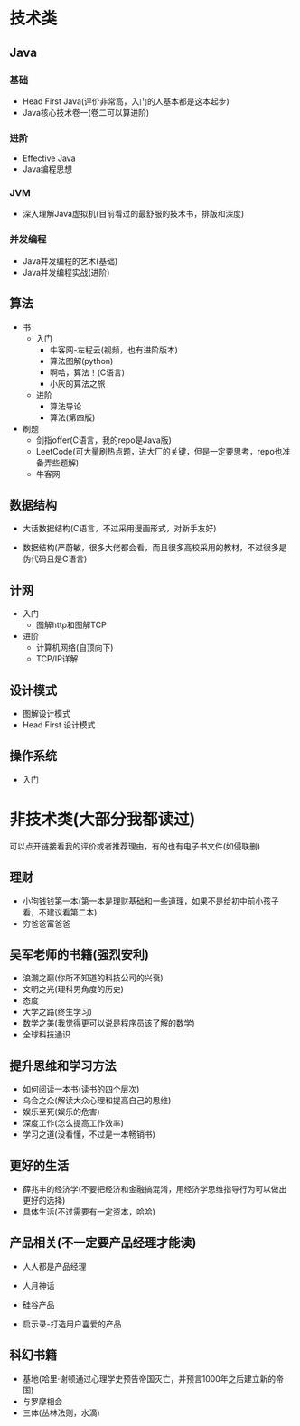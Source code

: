 # 技术类

## Java

### 基础

- Head First  Java(评价非常高，入门的人基本都是这本起步)
- Java核心技术卷一(卷二可以算进阶)

### 进阶

- Effective Java
- Java编程思想

### JVM

- 深入理解Java虚拟机(目前看过的最舒服的技术书，排版和深度)

### 并发编程

- Java并发编程的艺术(基础)
- Java并发编程实战(进阶)

## 算法

- 书
  - 入门
    - 牛客网-左程云(视频，也有进阶版本)
    - 算法图解(python)
    - 啊哈，算法！(C语言)
    - 小灰的算法之旅
  - 进阶
    - 算法导论
    - 算法(第四版)
- 刷题
  - 剑指offer(C语言，我的repo是Java版)
  - LeetCode(可大量刷热点题，进大厂的关键，但是一定要思考，repo也准备弄些题解)
  - 牛客网

## 数据结构

- 大话数据结构(C语言，不过采用漫画形式，对新手友好)

- 数据结构(严蔚敏，很多大佬都会看，而且很多高校采用的教材，不过很多是伪代码且是C语言)

## 计网

- 入门 
  - 图解http和图解TCP
- 进阶
  - 计算机网络(自顶向下)
  - TCP/IP详解

## 设计模式

- 图解设计模式
- Head First 设计模式

## 操作系统

- 入门

# 非技术类(大部分我都读过)

可以点开链接看我的评价或者推荐理由，有的也有电子书文件(如侵联删)

## 理财

- 小狗钱钱第一本(第一本是理财基础和一些道理，如果不是给初中前小孩子看，不建议看第二本)
- 穷爸爸富爸爸

## 吴军老师的书籍(强烈安利)

- 浪潮之巅(你所不知道的科技公司的兴衰)
- 文明之光(理科男角度的历史)
- 态度
- 大学之路(终生学习)
- 数学之美(我觉得更可以说是程序员该了解的数学)
- 全球科技通识

## 提升思维和学习方法

- 如何阅读一本书(读书的四个层次)
- 乌合之众(解读大众心理和提高自己的思维)
- 娱乐至死(娱乐的危害)
- 深度工作(怎么提高工作效率)
- 学习之道(没看懂，不过是一本畅销书)

## 更好的生活

- 薛兆丰的经济学(不要把经济和金融搞混淆，用经济学思维指导行为可以做出更好的选择)
- 具体生活(不过需要有一定资本，哈哈)

## 产品相关(不一定要产品经理才能读)

- 人人都是产品经理

- 人月神话
- 硅谷产品
- 启示录-打造用户喜爱的产品

## 科幻书籍

- 基地(哈里·谢顿通过心理学史预告帝国灭亡，并预言1000年之后建立新的帝国)
- 与罗摩相会
- 三体(丛林法则，水滴)









